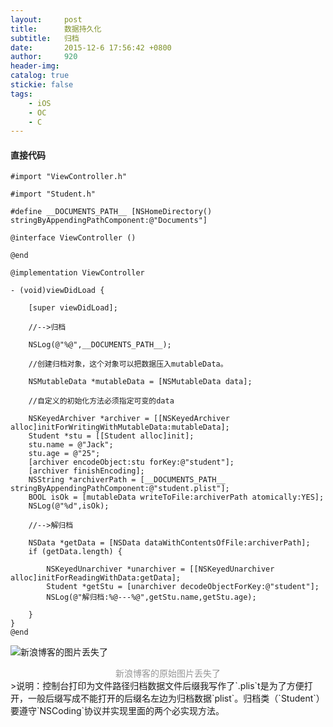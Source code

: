 ```yaml
---
layout:     post
title:      数据持久化
subtitle:   归档
date:       2015-12-6 17:56:42 +0800
author:     920
header-img: 
catalog: true
stickie: false
tags:
    - iOS
    - OC
    - C
---
```


#### 直接代码

```obj-c
#import "ViewController.h"

#import "Student.h"

#define __DOCUMENTS_PATH__ [NSHomeDirectory() stringByAppendingPathComponent:@"Documents"]

@interface ViewController ()

@end

@implementation ViewController

- (void)viewDidLoad {

    [super viewDidLoad];

    //-->归档

    NSLog(@"%@",__DOCUMENTS_PATH__);

    //创建归档对象，这个对象可以把数据压入mutableData。

    NSMutableData *mutableData = [NSMutableData data];

    //自定义的初始化方法必须指定可变的data

    NSKeyedArchiver *archiver = [[NSKeyedArchiver alloc]initForWritingWithMutableData:mutableData];
    Student *stu = [[Student alloc]init];
    stu.name = @"Jack";
    stu.age = @"25";
    [archiver encodeObject:stu forKey:@"student"];
    [archiver finishEncoding];
    NSString *archiverPath = [__DOCUMENTS_PATH__ stringByAppendingPathComponent:@"student.plist"];
    BOOL isOk = [mutableData writeToFile:archiverPath atomically:YES];
    NSLog(@"%d",isOk);

    //-->解归档

    NSData *getData = [NSData dataWithContentsOfFile:archiverPath];
    if (getData.length) {

        NSKeyedUnarchiver *unarchiver = [[NSKeyedUnarchiver alloc]initForReadingWithData:getData];
        Student *getStu = [unarchiver decodeObjectForKey:@"student"];
        NSLog(@"解归档:%@---%@",getStu.name,getStu.age);

    }
}
@end
```
![新浪博客的图片丢失了](/img/noimg.jpeg)
<center style="color: #969696">新浪博客的原始图片丢失了</center>
>说明：控制台打印为文件路径归档数据文件后缀我写作了`.plis`t是为了方便打开，一般后缀写成不能打开的后缀名左边为归档数据`plist`。归档类（`Student`）要遵守`NSCoding`协议并实现里面的两个必实现方法。





